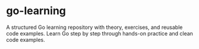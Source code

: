 # go-learning
A structured Go learning repository with theory, exercises, and reusable code examples. Learn Go step by step through hands-on practice and clean code examples.
